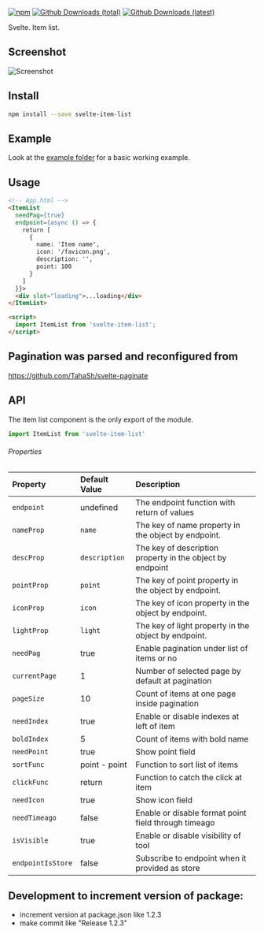 [![npm][npm]][npm-url]
[![Github Downloads (total)](https://img.shields.io/github/downloads/Zimtir/svelte-item-list/total.svg)]()
[![Github Downloads (latest)](https://img.shields.io/github/downloads/Zimtir/svelte-item-list/latest/total.svg)]()

Svelte. Item list.

## Screenshot

![Screenshot](https://raw.githubusercontent.com/Zimtir/svelte-item-list/master/assets/example.png 'Screenshot')

## Install

```bash
npm install --save svelte-item-list
```

## Example

Look at the [example folder][example-folder-url] for a basic working example.

## Usage

```html
<!-- App.html -->
<ItemList
  needPag={true}
  endpoint={async () => {
    return [
      {
        name: 'Item name',
        icon: '/favicon.png',
        description: '',
        point: 100
      }
    ]
  }}>
  <div slot="loading">...loading</div>
</ItemList>

<script>
  import ItemList from 'svelte-item-list';
</script>
```

## Pagination was parsed and reconfigured from

https://github.com/TahaSh/svelte-paginate

## API

The item list component is the only export of the module.

```javascript
import ItemList from 'svelte-item-list'
```

###### Properties

| Property          | Default Value | Description                                               |
| :---------------- | :------------ | :-------------------------------------------------------- |
| `endpoint`        | undefined     | The endpoint function with return of values               |
| `nameProp`        | `name`        | The key of name property in the object by endpoint.       |
| `descProp`        | `description` | The key of description property in the object by endpoint |
| `pointProp`       | `point`       | The key of point property in the object by endpoint.      |
| `iconProp`        | `icon`        | The key of icon property in the object by endpoint.       |
| `lightProp`       | `light`       | The key of light property in the object by endpoint.      |
| `needPag`         | true          | Enable pagination under list of items or no               |
| `currentPage`     | 1             | Number of selected page by default at pagination          |
| `pageSize`        | 10            | Count of items at one page inside pagination              |
| `needIndex`       | true          | Enable or disable indexes at left of item                 |
| `boldIndex`       | 5             | Count of items with bold name                             |
| `needPoint`       | true          | Show point field                                          |
| `sortFunc`        | point - point | Function to sort list of items                            |
| `clickFunc`       | return        | Function to catch the click at item                       |
| `needIcon`        | true          | Show icon field                                           |
| `needTimeago`     | false         | Enable or disable format point field through timeago      |
| `isVisible`       | true          | Enable or disable visibility of tool                      |
| `endpointIsStore` | false         | Subscribe to endpoint when it provided as store           |

[npm]: https://img.shields.io/npm/v/svelte-item-list.svg
[npm-url]: https://npmjs.com/package/svelte-item-list
[example-folder-url]: https://github.com/Zimtir/svelte-item-list/tree/master/example

## Development to increment version of package:

- increment version at package.json like 1.2.3
- make commit like "Release 1.2.3"
